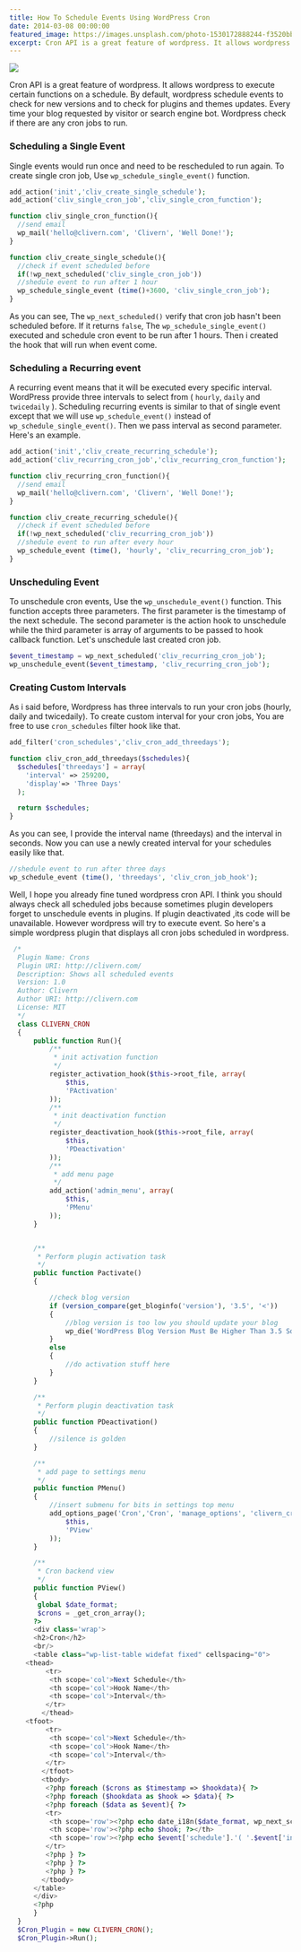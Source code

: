 ```yaml
---
title: How To Schedule Events Using WordPress Cron
date: 2014-03-08 00:00:00
featured_image: https://images.unsplash.com/photo-1530172888244-f3520bbeaa55
excerpt: Cron API is a great feature of wordpress. It allows wordpress to execute certain functions on a schedule. By default, wordpress schedule events to check for new versions and to check for plugins and themes updates. Every time your blog requested by visitor or search engine bot. Wordpress check if there are any cron jobs to run.
---
```


![](https://images.unsplash.com/photo-1530172888244-f3520bbeaa55)

Cron API is a great feature of wordpress. It allows wordpress to execute certain functions on a schedule. By default, wordpress schedule events to check for new versions and to check for plugins and themes updates. Every time your blog requested by visitor or search engine bot. Wordpress check if there are any cron jobs to run.

### Scheduling a Single Event

Single events would run once and need to be rescheduled to run again. To create single cron job, Use `wp_schedule_single_event()` function.

```php
add_action('init','cliv_create_single_schedule');
add_action('cliv_single_cron_job','cliv_single_cron_function');

function cliv_single_cron_function(){
  //send email
  wp_mail('hello@clivern.com', 'Clivern', 'Well Done!');
}

function cliv_create_single_schedule(){
  //check if event scheduled before
  if(!wp_next_scheduled('cliv_single_cron_job'))
  //shedule event to run after 1 hour
  wp_schedule_single_event (time()+3600, 'cliv_single_cron_job');
}
```

As you can see, The `wp_next_scheduled()` verify that cron job hasn't been scheduled before. If it returns `false`, The `wp_schedule_single_event()` executed and schedule cron event to be run after 1 hours. Then i created the hook that will run when event come.

### Scheduling a Recurring event

A recurring event means that it will be executed every specific interval. WordPress provide three intervals to select from ( `hourly`, `daily` and `twicedaily` ). Scheduling recurring events is similar to that of single event except that we will use `wp_schedule_event()` instead of `wp_schedule_single_event()`. Then we pass interval as second parameter. Here's an example.

```php
add_action('init','cliv_create_recurring_schedule');
add_action('cliv_recurring_cron_job','cliv_recurring_cron_function');

function cliv_recurring_cron_function(){
  //send email
  wp_mail('hello@clivern.com', 'Clivern', 'Well Done!');
}

function cliv_create_recurring_schedule(){
  //check if event scheduled before
  if(!wp_next_scheduled('cliv_recurring_cron_job'))
  //shedule event to run after every hour
  wp_schedule_event (time(), 'hourly', 'cliv_recurring_cron_job');
}
```

### Unscheduling Event

To unschedule cron events, Use the `wp_unschedule_event()` function. This function accepts three parameters. The first parameter is the timestamp of the next schedule. The second parameter is the action hook to unschedule while the third parameter is array of arguments to be passed to hook callback function. Let's unschedule last created cron job.

```php
$event_timestamp = wp_next_scheduled('cliv_recurring_cron_job');
wp_unschedule_event($event_timestamp, 'cliv_recurring_cron_job');
```

### Creating Custom Intervals

As i said before, Wordpress has three intervals to run your cron jobs (hourly, daily and twicedaily). To create custom interval for your cron jobs, You are free to use `cron_schedules` filter hook like that.

```php
add_filter('cron_schedules','cliv_cron_add_threedays');

function cliv_cron_add_threedays($schedules){
  $schedules['threedays'] = array(
    'interval' => 259200,
    'display'=> 'Three Days'
  );

  return $schedules;
}
```

As you can see, I provide the interval name (threedays) and the interval in seconds. Now you can use a newly created interval for your schedules easily like that.

```php
//shedule event to run after three days
wp_schedule_event (time(), 'threedays', 'cliv_cron_job_hook');
```

Well, I hope you already fine tuned wordpress cron API. I think you should always check all scheduled jobs because sometimes plugin developers forget to unschedule events in plugins. If plugin deactivated ,its code will be unavailable. However wordpress will try to execute event. So here's a simple wordpress plugin that displays all cron jobs scheduled in wordpress.

```php
 /*
  Plugin Name: Crons
  Plugin URI: http://clivern.com/
  Description: Shows all scheduled events
  Version: 1.0
  Author: Clivern
  Author URI: http://clivern.com
  License: MIT
  */
  class CLIVERN_CRON
  {
      public function Run(){
          /**
           * init activation function
           */
          register_activation_hook($this->root_file, array(
              $this,
              'PActivation'
          ));
          /**
           * init deactivation function
           */
          register_deactivation_hook($this->root_file, array(
              $this,
              'PDeactivation'
          ));
          /**
           * add menu page
           */
          add_action('admin_menu', array(
              $this,
              'PMenu'
          ));
      }


      /**
       * Perform plugin activation task
       */
      public function Pactivate()
      {

          //check blog version
          if (version_compare(get_bloginfo('version'), '3.5', '<'))
          {
              //blog version is too low you should update your blog
              wp_die('WordPress Blog Version Must Be Higher Than 3.5 So Please Update Your Blog', 'Cron');
          }
          else
          {
              //do activation stuff here
          }
      }

      /**
       * Perform plugin deactivation task
       */
      public function PDeactivation()
      {
          //silence is golden
      }

      /**
       * add page to settings menu
       */
      public function PMenu()
      {
          //insert submenu for bits in settings top menu
          add_options_page('Cron','Cron', 'manage_options', 'clivern_cron', array(
              $this,
              'PView'
          ));
      }

      /**
       * Cron backend view
       */
      public function PView()
      {
       global $date_format;
       $crons = _get_cron_array();
      ?>
      <div class='wrap'>
      <h2>Cron</h2>
      <br/>
      <table class="wp-list-table widefat fixed" cellspacing="0">
	<thead>
         <tr>
          <th scope='col'>Next Schedule</th>
          <th scope='col'>Hook Name</th>
          <th scope='col'>Interval</th>
         </tr>
        </thead>
	<tfoot>
         <tr>
          <th scope='col'>Next Schedule</th>
          <th scope='col'>Hook Name</th>
          <th scope='col'>Interval</th>
         </tr>
        </tfoot>
        <tbody>
         <?php foreach ($crons as $timestamp => $hookdata){ ?>
         <?php foreach ($hookdata as $hook => $data){ ?>
         <?php foreach ($data as $event){ ?>
         <tr>
          <th scope='row'><?php echo date_i18n($date_format, wp_next_scheduled($hook)); ?></th>
          <th scope='row'><?php echo $hook; ?></th>
          <th scope='row'><?php echo $event['schedule'].'( '.$event['interval']/(3600).' Hours )'; ?></th>
         </tr>
         <?php } ?>
         <?php } ?>
         <?php } ?>
        </tbody>
      </table>
      </div>
      <?php
      }
  }
  $Cron_Plugin = new CLIVERN_CRON();
  $Cron_Plugin->Run();
```